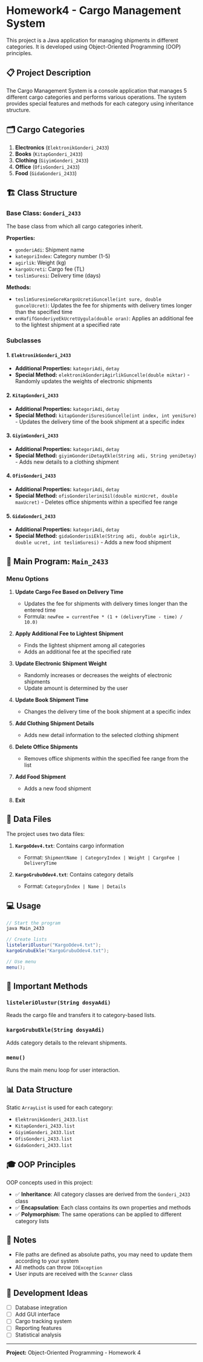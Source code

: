 # Homework4 - Cargo Management System

This project is a Java application for managing shipments in different categories. It is developed using Object-Oriented Programming (OOP) principles.

## 📋 Project Description

The Cargo Management System is a console application that manages 5 different cargo categories and performs various operations. The system provides special features and methods for each category using inheritance structure.

## 🗂️ Cargo Categories

1. **Electronics** (`ElektronikGonderi_2433`)
2. **Books** (`KitapGonderi_2433`)
3. **Clothing** (`GiyimGonderi_2433`)
4. **Office** (`OfisGonderi_2433`)
5. **Food** (`GidaGonderi_2433`)

## 🏗️ Class Structure

### Base Class: `Gonderi_2433`

The base class from which all cargo categories inherit.

**Properties:**
- `gonderiAdi`: Shipment name
- `kategoriIndex`: Category number (1-5)
- `agirlik`: Weight (kg)
- `kargoUcreti`: Cargo fee (TL)
- `teslimSuresi`: Delivery time (days)

**Methods:**
- `teslimSuresineGoreKargoUcretiGuncelle(int sure, double guncelUcret)`: Updates the fee for shipments with delivery times longer than the specified time
- `enHafifGonderiyeEkUcretUygula(double oran)`: Applies an additional fee to the lightest shipment at a specified rate

### Subclasses

#### 1. `ElektronikGonderi_2433`
- **Additional Properties:** `kategoriAdi`, `detay`
- **Special Method:** `elektronikGonderiAgirlikGuncelle(double miktar)` - Randomly updates the weights of electronic shipments

#### 2. `KitapGonderi_2433`
- **Additional Properties:** `kategoriAdi`, `detay`
- **Special Method:** `kitapGonderiSuresiGuncelle(int index, int yeniSure)` - Updates the delivery time of the book shipment at a specific index

#### 3. `GiyimGonderi_2433`
- **Additional Properties:** `kategoriAdi`, `detay`
- **Special Method:** `giyimGonderiDetayEkle(String adi, String yeniDetay)` - Adds new details to a clothing shipment

#### 4. `OfisGonderi_2433`
- **Additional Properties:** `kategoriAdi`, `detay`
- **Special Method:** `ofisGonderileriniSil(double minUcret, double maxUcret)` - Deletes office shipments within a specified fee range

#### 5. `GidaGonderi_2433`
- **Additional Properties:** `kategoriAdi`, `detay`
- **Special Method:** `gidaGonderisiEkle(String adi, double agirlik, double ucret, int teslimSuresi)` - Adds a new food shipment

## 🎯 Main Program: `Main_2433`

### Menu Options

1. **Update Cargo Fee Based on Delivery Time**
   - Updates the fee for shipments with delivery times longer than the entered time
   - Formula: `newFee = currentFee * (1 + (deliveryTime - time) / 10.0)`

2. **Apply Additional Fee to Lightest Shipment**
   - Finds the lightest shipment among all categories
   - Adds an additional fee at the specified rate

3. **Update Electronic Shipment Weight**
   - Randomly increases or decreases the weights of electronic shipments
   - Update amount is determined by the user

4. **Update Book Shipment Time**
   - Changes the delivery time of the book shipment at a specific index

5. **Add Clothing Shipment Details**
   - Adds new detail information to the selected clothing shipment

6. **Delete Office Shipments**
   - Removes office shipments within the specified fee range from the list

7. **Add Food Shipment**
   - Adds a new food shipment

8. **Exit**

## 📂 Data Files

The project uses two data files:

1. **`KargoOdev4.txt`**: Contains cargo information
   - Format: `ShipmentName | CategoryIndex | Weight | CargoFee | DeliveryTime`

2. **`KargoGrubuOdev4.txt`**: Contains category details
   - Format: `CategoryIndex | Name | Details`

## 💻 Usage

```java
// Start the program
java Main_2433

// Create lists
listeleriOlustur("KargoOdev4.txt");
kargoGrubuEkle("KargoGrubuOdev4.txt");

// Use menu
menu();
```

## 🔧 Important Methods

### `listeleriOlustur(String dosyaAdi)`
Reads the cargo file and transfers it to category-based lists.

### `kargoGrubuEkle(String dosyaAdi)`
Adds category details to the relevant shipments.

### `menu()`
Runs the main menu loop for user interaction.

## 📊 Data Structure

Static `ArrayList` is used for each category:
- `ElektronikGonderi_2433.list`
- `KitapGonderi_2433.list`
- `GiyimGonderi_2433.list`
- `OfisGonderi_2433.list`
- `GidaGonderi_2433.list`

## 🎓 OOP Principles

OOP concepts used in this project:
- ✅ **Inheritance**: All category classes are derived from the `Gonderi_2433` class
- ✅ **Encapsulation**: Each class contains its own properties and methods
- ✅ **Polymorphism**: The same operations can be applied to different category lists

## 📝 Notes

- File paths are defined as absolute paths, you may need to update them according to your system
- All methods can throw `IOException`
- User inputs are received with the `Scanner` class

## 🚀 Development Ideas

- [ ] Database integration
- [ ] Add GUI interface
- [ ] Cargo tracking system
- [ ] Reporting features
- [ ] Statistical analysis

---
 
**Project:** Object-Oriented Programming - Homework 4
